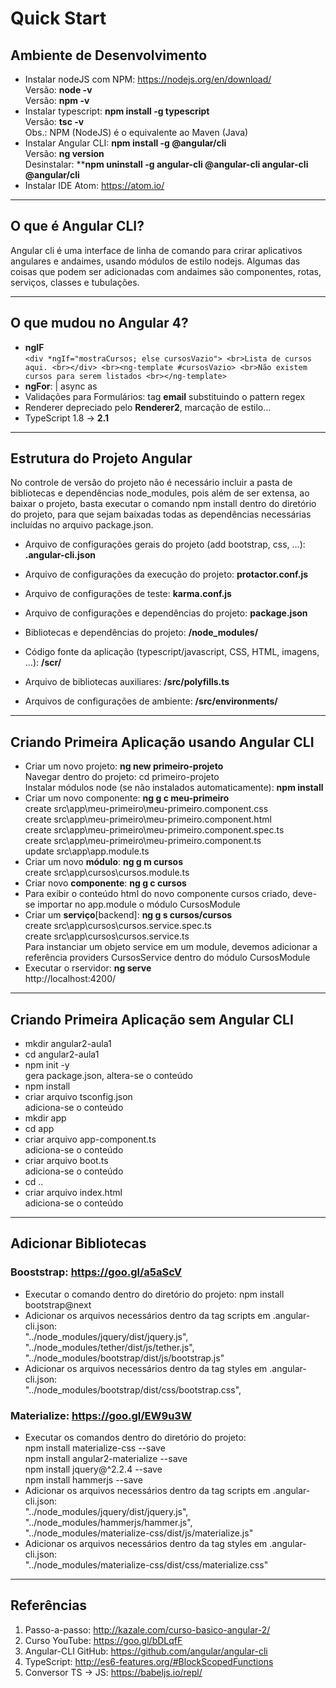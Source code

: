 # Quick Start

## Ambiente de Desenvolvimento
- Instalar nodeJS com NPM: https://nodejs.org/en/download/
<br>Versão: **node -v** 
<br>Versão: **npm  -v**
- Instalar typescript: **npm install -g typescript**
<br>Versão: **tsc -v**
<br>Obs.: NPM (NodeJS) é o equivalente ao Maven (Java)
- Instalar Angular CLI: **npm install -g @angular/cli**
<br>Versão: **ng version**
<br>Desinstalar: ****npm uninstall -g angular-cli @angular-cli angular-cli @angular/cli**
- Instalar IDE Atom: https://atom.io/

----------
## O que é Angular CLI?
Angular cli é uma interface de linha de comando para crirar aplicativos angulares e andaimes, usando módulos de estilo nodejs. Algumas das coisas que podem ser adicionadas com andaimes são componentes, rotas, serviços, classes e tubulações.

----------

## O que mudou no Angular 4?
- **ngIF**
<br>`<div *ngIf="mostraCursos; else cursosVazio">
<br>Lista de cursos aqui.
<br></div>
<br><ng-template #cursosVazio>
<br>Não existem cursos para serem listados
<br></ng-template>`
- **ngFor**: | async as
- Validações para Formulários: tag **email** substituindo o pattern regex
- Renderer depreciado pelo **Renderer2**, marcação de estilo…
- TypeScript 1.8 -> **2.1**


----------
## Estrutura do Projeto Angular
No controle de versão do projeto não é necessário incluir a pasta de bibliotecas e dependências node_modules, pois além de ser 
extensa, ao baixar o projeto, basta executar o comando npm install dentro do diretório do projeto, para que sejam baixadas todas as 
dependências necessárias incluídas no arquivo package.json.

- Arquivo de configurações gerais do projeto (add bootstrap, css, ...): **.angular-cli.json**
- Arquivo de configurações da execução do projeto: **protactor.conf.js**
- Arquivo de configurações de teste: **karma.conf.js**
- Arquivo de configurações e dependências do projeto: **package.json**

- Bibliotecas e dependências do projeto: **/node_modules/**

- Código fonte da aplicação (typescript/javascript, CSS, HTML, imagens, ...): **/scr/**
- Arquivo de bibliotecas auxiliares: **/src/polyfills.ts**
- Arquivos de configurações de ambiente: **/src/environments/**


----------
## Criando Primeira Aplicação usando Angular CLI
- Criar um novo projeto: **ng new primeiro-projeto**
<br>Navegar dentro do projeto: cd primeiro-projeto
<br>Instalar módulos node (se não instalados automaticamente): **npm install**
- Criar um novo componente: **ng g c meu-primeiro**
<br>create src\app\meu-primeiro\meu-primeiro.component.css
<br>create src\app\meu-primeiro\meu-primeiro.component.html
<br>create src\app\meu-primeiro\meu-primeiro.component.spec.ts
<br>create src\app\meu-primeiro\meu-primeiro.component.ts
<br> update src\app\app.module.ts
- Criar um novo **módulo**: **ng g m cursos**
<br>create src\app\cursos\cursos.module.ts
- Criar novo **componente**: **ng g c cursos**
- Para exibir o conteúdo html do novo componente cursos criado, deve-se importar no app.module o módulo CursosModule
- Criar um **serviço**[backend]: **ng g s cursos/cursos**
<br>create src\app\cursos\cursos.service.spec.ts
<br>create src\app\cursos\cursos.service.ts
<br>Para instanciar um objeto service em um module, devemos adicionar a referência providers CursosService dentro do módulo CursosModule
- Executar o rservidor: **ng serve**
<br>http://localhost:4200/


----------
## Criando Primeira Aplicação sem Angular CLI
- mkdir angular2-aula1
- cd angular2-aula1
- npm init -y
<br>gera package.json, altera-se o conteúdo
- npm install
- criar arquivo tsconfig.json
<br>adiciona-se o conteúdo
- mkdir app
- cd app
- criar arquivo app-component.ts
<br>adiciona-se o conteúdo
- criar arquivo boot.ts
<br>adiciona-se o conteúdo
- cd ..
- criar arquivo index.html
<br>adiciona-se o conteúdo


----------
## Adicionar Bibliotecas
### Booststrap: https://goo.gl/a5aScV
- Executar o comando dentro do diretório do projeto: npm install bootstrap@next
- Adicionar os arquivos necessários dentro da tag scripts em .angular-cli.json:
<br>"../node_modules/jquery/dist/jquery.js",
<br>"../node_modules/tether/dist/js/tether.js",
<br>"../node_modules/bootstrap/dist/js/bootstrap.js"
- Adicionar os arquivos necessários dentro da tag styles em .angular-cli.json:
<br>"../node_modules/bootstrap/dist/css/bootstrap.css",

### Materialize: https://goo.gl/EW9u3W
- Executar os comandos dentro do diretório do projeto:
<br>npm install materialize-css --save
<br>npm install angular2-materialize --save	
<br>npm install jquery@^2.2.4 --save
<br>npm install hammerjs --save
- Adicionar os arquivos necessários dentro da tag scripts em .angular-cli.json:
<br>"../node_modules/jquery/dist/jquery.js",
<br>"../node_modules/hammerjs/hammer.js",
<br>"../node_modules/materialize-css/dist/js/materialize.js"
- Adicionar os arquivos necessários dentro da tag styles em .angular-cli.json:
<br>"../node_modules/materialize-css/dist/css/materialize.css"


----------
## Referências

 1. Passo-a-passo: http://kazale.com/curso-basico-angular-2/
 2. Curso YouTube: https://goo.gl/bDLqfF
 3. Angular-CLI GitHub: https://github.com/angular/angular-cli
 4. TypeScript: http://es6-features.org/#BlockScopedFunctions
 5. Conversor TS -> JS: https://babeljs.io/repl/